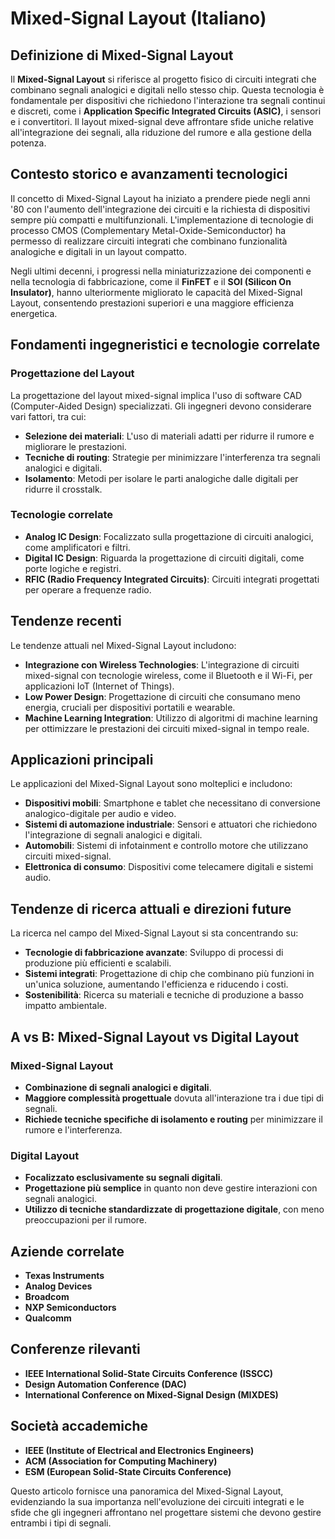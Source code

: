 # Mixed-Signal Layout (Italiano)

## Definizione di Mixed-Signal Layout

Il **Mixed-Signal Layout** si riferisce al progetto fisico di circuiti integrati che combinano segnali analogici e digitali nello stesso chip. Questa tecnologia è fondamentale per dispositivi che richiedono l'interazione tra segnali continui e discreti, come i **Application Specific Integrated Circuits (ASIC)**, i sensori e i convertitori. Il layout mixed-signal deve affrontare sfide uniche relative all'integrazione dei segnali, alla riduzione del rumore e alla gestione della potenza.

## Contesto storico e avanzamenti tecnologici

Il concetto di Mixed-Signal Layout ha iniziato a prendere piede negli anni '80 con l'aumento dell'integrazione dei circuiti e la richiesta di dispositivi sempre più compatti e multifunzionali. L'implementazione di tecnologie di processo CMOS (Complementary Metal-Oxide-Semiconductor) ha permesso di realizzare circuiti integrati che combinano funzionalità analogiche e digitali in un layout compatto. 

Negli ultimi decenni, i progressi nella miniaturizzazione dei componenti e nella tecnologia di fabbricazione, come il **FinFET** e il **SOI (Silicon On Insulator)**, hanno ulteriormente migliorato le capacità del Mixed-Signal Layout, consentendo prestazioni superiori e una maggiore efficienza energetica.

## Fondamenti ingegneristici e tecnologie correlate

### Progettazione del Layout

La progettazione del layout mixed-signal implica l'uso di software CAD (Computer-Aided Design) specializzati. Gli ingegneri devono considerare vari fattori, tra cui:

- **Selezione dei materiali**: L'uso di materiali adatti per ridurre il rumore e migliorare le prestazioni.
- **Tecniche di routing**: Strategie per minimizzare l'interferenza tra segnali analogici e digitali.
- **Isolamento**: Metodi per isolare le parti analogiche dalle digitali per ridurre il crosstalk.

### Tecnologie correlate

- **Analog IC Design**: Focalizzato sulla progettazione di circuiti analogici, come amplificatori e filtri.
- **Digital IC Design**: Riguarda la progettazione di circuiti digitali, come porte logiche e registri.
- **RFIC (Radio Frequency Integrated Circuits)**: Circuiti integrati progettati per operare a frequenze radio.

## Tendenze recenti

Le tendenze attuali nel Mixed-Signal Layout includono:

- **Integrazione con Wireless Technologies**: L'integrazione di circuiti mixed-signal con tecnologie wireless, come il Bluetooth e il Wi-Fi, per applicazioni IoT (Internet of Things).
- **Low Power Design**: Progettazione di circuiti che consumano meno energia, cruciali per dispositivi portatili e wearable.
- **Machine Learning Integration**: Utilizzo di algoritmi di machine learning per ottimizzare le prestazioni dei circuiti mixed-signal in tempo reale.

## Applicazioni principali

Le applicazioni del Mixed-Signal Layout sono molteplici e includono:

- **Dispositivi mobili**: Smartphone e tablet che necessitano di conversione analogico-digitale per audio e video.
- **Sistemi di automazione industriale**: Sensori e attuatori che richiedono l'integrazione di segnali analogici e digitali.
- **Automobili**: Sistemi di infotainment e controllo motore che utilizzano circuiti mixed-signal.
- **Elettronica di consumo**: Dispositivi come telecamere digitali e sistemi audio.

## Tendenze di ricerca attuali e direzioni future

La ricerca nel campo del Mixed-Signal Layout si sta concentrando su:

- **Tecnologie di fabbricazione avanzate**: Sviluppo di processi di produzione più efficienti e scalabili.
- **Sistemi integrati**: Progettazione di chip che combinano più funzioni in un'unica soluzione, aumentando l'efficienza e riducendo i costi.
- **Sostenibilità**: Ricerca su materiali e tecniche di produzione a basso impatto ambientale.

## A vs B: Mixed-Signal Layout vs Digital Layout

### Mixed-Signal Layout

- **Combinazione di segnali analogici e digitali**.
- **Maggiore complessità progettuale** dovuta all'interazione tra i due tipi di segnali.
- **Richiede tecniche specifiche di isolamento e routing** per minimizzare il rumore e l'interferenza.

### Digital Layout

- **Focalizzato esclusivamente su segnali digitali**.
- **Progettazione più semplice** in quanto non deve gestire interazioni con segnali analogici.
- **Utilizzo di tecniche standardizzate di progettazione digitale**, con meno preoccupazioni per il rumore.

## Aziende correlate

- **Texas Instruments**
- **Analog Devices**
- **Broadcom**
- **NXP Semiconductors**
- **Qualcomm**

## Conferenze rilevanti

- **IEEE International Solid-State Circuits Conference (ISSCC)**
- **Design Automation Conference (DAC)**
- **International Conference on Mixed-Signal Design (MIXDES)**

## Società accademiche

- **IEEE (Institute of Electrical and Electronics Engineers)**
- **ACM (Association for Computing Machinery)**
- **ESM (European Solid-State Circuits Conference)**

Questo articolo fornisce una panoramica del Mixed-Signal Layout, evidenziando la sua importanza nell'evoluzione dei circuiti integrati e le sfide che gli ingegneri affrontano nel progettare sistemi che devono gestire entrambi i tipi di segnali.
